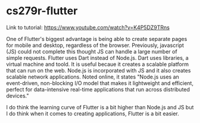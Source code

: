 # cs279r-flutter

Link to tutorial: https://www.youtube.com/watch?v=K4P5DZ9TRns

One of Flutter's biggest advantage is being able to create separate pages for mobile and desktop, regardless of the browser. Previously, javascript (JS) could not complete this thought JS can handle a large number of simple requests. Flutter uses Dart instead of Node.js. Dart uses libraries, a virtual machine and toold. It is useful becaue it creates a scalable platform that can run on the web. Node.js is incorporated with JS and it also creates scalable network applications. Noted online, it states "Node.js uses an event-driven, non-blocking I/O model that makes it lightweight and efficient, perfect for data-intensive real-time applications that run across distributed devices."

I do think the learning curve of Flutter is a bit higher than Node.js and JS but I do think when it comes to creating applications, Flutter is a bit easier. 